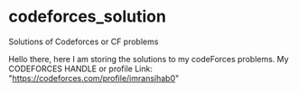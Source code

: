 # codeforces_solution
Solutions of Codeforces or CF problems

Hello there, here I am storing the solutions to my codeForces problems. My CODEFORCES HANDLE or profile Link: "https://codeforces.com/profile/imransihab0"
